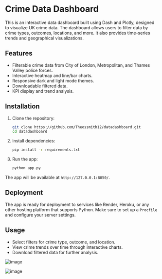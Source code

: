 # Crime Data Dashboard

This is an interactive data dashboard built using Dash and Plotly, designed to visualize UK crime data. The dashboard allows users to filter data by crime types, outcomes, locations, and more. It also provides time-series trends and geographical visualizations.

## Features
- Filterable crime data from City of London, Metropolitan, and Thames Valley police forces.
- Interactive heatmap and line/bar charts.
- Responsive dark and light mode themes.
- Downloadable filtered data.
- KPI display and trend analysis.

## Installation

1. Clone the repository:
    ```bash
    git clone https://github.com/Theossmith12/datadashboard.git
    cd datadashboard
    ```

2. Install dependencies:
    ```bash
    pip install -r requirements.txt
    ```

3. Run the app:
    ```bash
    python app.py
    ```

The app will be available at `http://127.0.0.1:8050/`.

## Deployment
The app is ready for deployment to services like Render, Heroku, or any other hosting platform that supports Python. Make sure to set up a `Procfile` and configure your server settings.

## Usage
- Select filters for crime type, outcome, and location.
- View crime trends over time through interactive charts.
- Download filtered data for further analysis.


![image](https://github.com/user-attachments/assets/be1a5e69-bf0b-427b-9917-43747ffa848e)



![image](https://github.com/user-attachments/assets/9f80af63-b423-4c84-a98b-bd55fa52a168)



